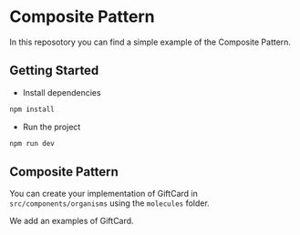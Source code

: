 # Composite Pattern

In this reposotory you can find a simple example of the Composite Pattern.

## Getting Started

- Install dependencies

```bash
npm install
```

- Run the project

```bash
npm run dev
```

## Composite Pattern

You can create your implementation of GiftCard in `src/components/organisms` using the `molecules` folder.

We add an examples of GiftCard.
